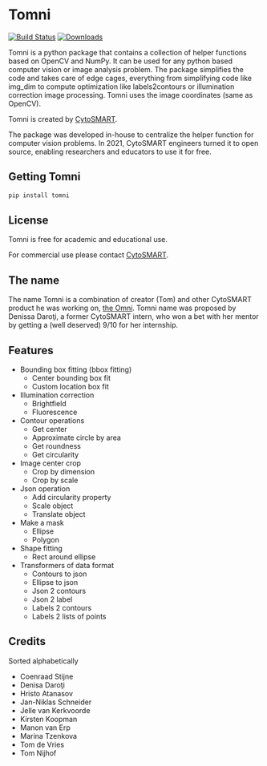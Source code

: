 Tomni
=====

[![Build Status](https://cytosmart.visualstudio.com/CytoSmartImageAnalysis/_apis/build/status/cytosmart-bv.tomni?branchName=main)](https://cytosmart.visualstudio.com/CytoSmartImageAnalysis/_build/latest?definitionId=384&branchName=main)
[![Downloads](https://pepy.tech/badge/tomni)](https://pepy.tech/project/tomni)

Tomni is a python package that contains a collection of helper functions based on OpenCV and NumPy. It can be used for any python based computer vision or image analysis problem. The package simplifies the code and takes care of edge cages, everything from simplifying code like img_dim to compute optimization like labels2contours or illumination correction image processing. Tomni uses the image coordinates (same as OpenCV).

Tomni is created by [CytoSMART](https://cytosmart.com).

The package was developed in-house to centralize the helper function for computer vision problems. In 2021, CytoSMART engineers turned it to open source, enabling researchers and educators to use it for free.

## Getting Tomni

``` cmd
pip install tomni
```

## License

Tomni is free for academic and educational use.

For commercial use please contact [CytoSMART](https://cytosmart.com/contact).

## The name

The name Tomni is a combination of creator (Tom) and other CytoSMART product he was working on, [the Omni](https://cytosmart.com/products/omni). Tomni name was proposed by Denissa Daroţi, a former CytoSMART intern, who won a bet with her mentor by getting a (well deserved) 9/10 for her internship.



## Features

* Bounding box fitting (bbox fitting)
  * Center bounding box fit
  * Custom location box fit
* Illumination correction
  * Brightfield
  * Fluorescence
* Contour operations
  * Get center
  * Approximate circle by area
  * Get roundness
  * Get circularity
* Image center crop
  * Crop by dimension
  * Crop by scale
* Json operation
  * Add circularity property
  * Scale object
  * Translate object
* Make a mask
  * Ellipse
  * Polygon
* Shape fitting
  * Rect around ellipse
* Transformers of data format
  * Contours to json
  * Ellipse to json
  * Json 2 contours
  * Json 2 label
  * Labels 2 contours
  * Labels 2 lists of points

## Credits
Sorted alphabetically

- Coenraad Stijne
- Denisa Daroţi
- Hristo Atanasov
- Jan-Niklas Schneider
- Jelle van Kerkvoorde
- Kirsten Koopman
- Manon van Erp
- Marina Tzenkova
- Tom de Vries
- Tom Nijhof
